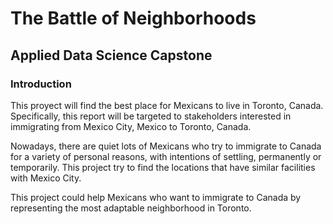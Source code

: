 # The Battle of Neighborhoods
## Applied Data Science Capstone
### Introduction

This proyect will find the best place for Mexicans to live in Toronto, Canada. Specifically, this report will be targeted to stakeholders interested in immigrating from Mexico City, Mexico to Toronto, Canada.

Nowadays, there are quiet lots of Mexicans who try to immigrate to Canada for a variety of personal reasons, with intentions of settling, permanently or temporarily. This project try to find the locations that have similar facilities with Mexico City.

This project could help Mexicans who want to immigrate to Canada by representing the most adaptable neighborhood in Toronto.
